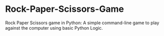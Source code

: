 # Rock-Paper-Scissors-Game
Rock Paper Scissors game in Python: A simple command-line game to play against the computer using basic Python Logic.
